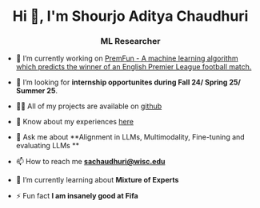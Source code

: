 
<h1 align="center">Hi 👋, I'm Shourjo Aditya Chaudhuri</h1>  
<h3 align="center">ML Researcher</h3>  
  
- 🔭 I’m currently working on [PremFun - A machine learning algorithm which predicts the winner of an English Premier League football match.](https://github.com/shourjoac/PremFun)  
  
- 💼 I’m looking for **internship opportunites during Fall 24/ Spring 25/ Summer 25**.  
  
 - 👨‍💻 All of my projects are available on [github](https://github.com/shourjoac?tab=repositories)

- 📄 Know about my experiences [here](https://shourjoac.netlify.app/)
  
- 💬 Ask me about **Alignment in LLMs, Multimodality, Fine-tuning and evaluating LLMs **  
  
- 📫 How to reach me **sachaudhuri@wisc.edu**  
- 🌱 I’m currently learning about **Mixture of Experts**
  
- ⚡ Fun fact **I am insanely good at Fifa**  
  

  
